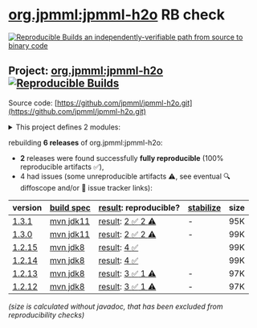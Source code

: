 [org.jpmml:jpmml-h2o](https://central.sonatype.com/artifact/org.jpmml/jpmml-h2o/versions) RB check
=======

[![Reproducible Builds](https://reproducible-builds.org/images/logos/rb.svg) an independently-verifiable path from source to binary code](https://reproducible-builds.org/)

## Project: [org.jpmml:jpmml-h2o](https://central.sonatype.com/artifact/org.jpmml/jpmml-h2o/versions) [![Reproducible Builds](https://img.shields.io/endpoint?url=https://raw.githubusercontent.com/jvm-repo-rebuild/reproducible-central/master/content/org/jpmml/jpmml-h2o/badge.json)](https://github.com/jvm-repo-rebuild/reproducible-central/blob/master/content/org/jpmml/jpmml-h2o/README.md)

Source code: [https://github.com/jpmml/jpmml-h2o.git](https://github.com/jpmml/jpmml-h2o.git)

<details><summary>This project defines 2 modules:</summary>

* [org.jpmml:jpmml-h2o](https://central.sonatype.com/artifact/org.jpmml/jpmml-h2o/overview)
* [org.jpmml:pmml-h2o](https://central.sonatype.com/artifact/org.jpmml/pmml-h2o/overview)
</details>

rebuilding **6 releases** of org.jpmml:jpmml-h2o:
- **2** releases were found successfully **fully reproducible** (100% reproducible artifacts :white_check_mark:),
- 4 had issues (some unreproducible artifacts :warning:, see eventual :mag: diffoscope and/or :memo: issue tracker links):

| version | [build spec](/BUILDSPEC.md) | [result](https://reproducible-builds.org/docs/jvm/): reproducible? | [stabilize](https://github.com/google/oss-rebuild/blob/main/cmd/stabilize/README.md) | size |
| -- | --------- | ------ | ------ | -- |
| [1.3.1](https://central.sonatype.com/artifact/org.jpmml/jpmml-h2o/1.3.1/pom) | [mvn jdk11](jpmml-h2o-1.3.1.buildspec) | [result](jpmml-h2o-1.3.1.buildinfo): [2 :white_check_mark:  2 :warning:](jpmml-h2o-1.3.1.buildcompare) | - | 95K |
| [1.3.0](https://central.sonatype.com/artifact/org.jpmml/jpmml-h2o/1.3.0/pom) | [mvn jdk11](jpmml-h2o-1.3.0.buildspec) | [result](jpmml-h2o-1.3.0.buildinfo): [2 :white_check_mark:  2 :warning:](jpmml-h2o-1.3.0.buildcompare) | - | 99K |
| [1.2.15](https://central.sonatype.com/artifact/org.jpmml/jpmml-h2o/1.2.15/pom) | [mvn jdk8](jpmml-h2o-1.2.15.buildspec) | [result](jpmml-h2o-1.2.15.buildinfo): [4 :white_check_mark: ](jpmml-h2o-1.2.15.buildcompare) | | 99K |
| [1.2.14](https://central.sonatype.com/artifact/org.jpmml/jpmml-h2o/1.2.14/pom) | [mvn jdk8](jpmml-h2o-1.2.14.buildspec) | [result](jpmml-h2o-1.2.14.buildinfo): [4 :white_check_mark: ](jpmml-h2o-1.2.14.buildcompare) | | 99K |
| [1.2.13](https://central.sonatype.com/artifact/org.jpmml/jpmml-h2o/1.2.13/pom) | [mvn jdk8](jpmml-h2o-1.2.13.buildspec) | [result](jpmml-h2o-1.2.13.buildinfo): [3 :white_check_mark:  1 :warning:](jpmml-h2o-1.2.13.buildcompare) | - | 97K |
| [1.2.12](https://central.sonatype.com/artifact/org.jpmml/jpmml-h2o/1.2.12/pom) | [mvn jdk8](jpmml-h2o-1.2.12.buildspec) | [result](jpmml-h2o-1.2.12.buildinfo): [3 :white_check_mark:  1 :warning:](jpmml-h2o-1.2.12.buildcompare) | - | 97K |

<i>(size is calculated without javadoc, that has been excluded from reproducibility checks)</i>
